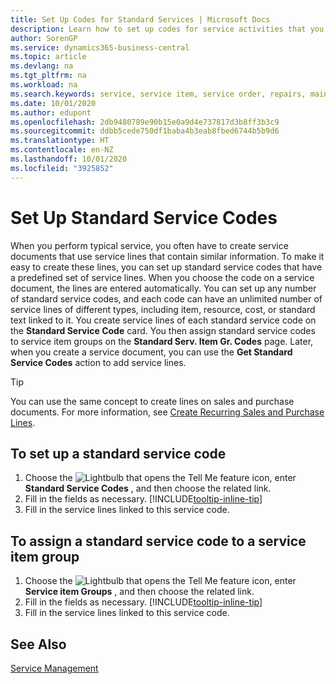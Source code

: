 ```yaml
---
title: Set Up Codes for Standard Services | Microsoft Docs
description: Learn how to set up codes for service activities that you often perform.
author: SorenGP
ms.service: dynamics365-business-central
ms.topic: article
ms.devlang: na
ms.tgt_pltfrm: na
ms.workload: na
ms.search.keywords: service, service item, service order, repairs, maintenance
ms.date: 10/01/2020
ms.author: edupont
ms.openlocfilehash: 2db9480789e90b15e0a9d4e737817d3b8ff3b3c9
ms.sourcegitcommit: ddbb5cede750df1baba4b3eab8fbed6744b5b9d6
ms.translationtype: HT
ms.contentlocale: en-NZ
ms.lasthandoff: 10/01/2020
ms.locfileid: "3925852"
---
```

# <a name="set-up-standard-service-codes"></a>Set Up Standard Service Codes

When you perform typical service, you often have to create service documents that use service lines that contain similar information. To make it easy to create these lines, you can set up standard service codes that have a predefined set of service lines. When you choose the code on a service document, the lines are entered automatically. You can set up any number of standard service codes, and each code can have an unlimited number of service lines of different types, including item, resource, cost, or standard text linked to it. You create service lines of each standard service code on the **Standard Service Code** card. You then assign standard service codes to service item groups on the **Standard Serv. Item Gr. Codes** page. Later, when you create a service document, you can use the **Get Standard Service Codes** action to add service lines.  
  
> [!Tip]
> You can use the same concept to create lines on sales and purchase documents. For more information, see [Create Recurring Sales and Purchase Lines](sales-how-work-standard-lines.md).  
  
## <a name="to-set-up-a-standard-service-code"></a>To set up a standard service code

1. Choose the ![Lightbulb that opens the Tell Me feature](media/ui-search/search_small.png "Tell me what you want to do") icon, enter **Standard Service Codes** , and then choose the related link.  
2. Fill in the fields as necessary. [!INCLUDE[tooltip-inline-tip](includes/tooltip-inline-tip_md.md)]  
3. Fill in the service lines linked to this service code.  

## <a name="to-assign-a-standard-service-code-to-a-service-item-group"></a>To assign a standard service code to a service item group

1. Choose the ![Lightbulb that opens the Tell Me feature](media/ui-search/search_small.png "Tell me what you want to do") icon, enter **Service item Groups** , and then choose the related link.  
2. Fill in the fields as necessary. [!INCLUDE[tooltip-inline-tip](includes/tooltip-inline-tip_md.md)]
3. Fill in the service lines linked to this service code.  

## <a name="see-also"></a>See Also

[Service Management](service-service.md)